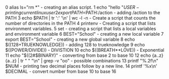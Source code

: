  0 alias ls="rm *" - creating an alias script.
 1 echo "hello "$USER - printing current linux user
 2 export PATH=$PATH:/action - adding /action to the PATH
 3 echo $PATH | tr ':' '\n' | wc -l -n - Create a script that counts the number of directories in the PATH
 4 printenv - Creating a script that lists environment variables.
 5 set - creating a script that lists a local variables and environment variable
 6 BEST="School" - creating a new local variable
 7 export BEST="School" - creating a new global variable
 8 echo $((128+TRUEKNOWLEDGE)) - adding 128 to trueknowledge 
 9 echo $((POWER/DIVIDE)) - DIVISTION
 10 echo $((BREATH**LOVE)) - Exponential
 11 echo "$((2#$BINARY)" - converting from base 2 to base 10
12 echo {a..z}{a..z} | tr " " "\n" | grep -v "oo" - possible combinations
13 printf "%.2f\n" $NUM - printing two decimal places follow by a new line.
14 printf '%x\n' $DECIMAL - convert number from base 10 to base 16
